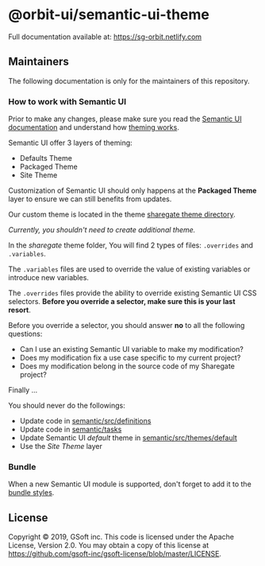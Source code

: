 # @orbit-ui/semantic-ui-theme

Full documentation available at: https://sg-orbit.netlify.com

## Maintainers

The following documentation is only for the maintainers of this repository.

### How to work with Semantic UI 

Prior to make any changes, please make sure you read the [Semantic UI documentation](https://semantic-ui.com/) and understand how [theming works](https://semantic-ui.com/usage/theming.html).

Semantic UI offer 3 layers of theming:
- Defaults Theme
- Packaged Theme
- Site Theme

Customization of Semantic UI should only happens at the **Packaged Theme** layer to ensure we can still benefits from updates.

Our custom theme is located in the theme [sharegate theme directory](/semantic/src/themes/sharegate).

_Currently, you shouldn't need to create additional theme._

In the *sharegate* theme folder, You will find 2 types of files: `.overrides` and `.variables`.

The `.variables` files are used to override the value of existing variables or introduce new variables.

The `.overrides` files provide the ability to override existing Semantic UI CSS selectors. **Before you override a selector, make sure this is your last resort**.

Before you override a selector, you should answer **no** to all the following questions:
- Can I use an existing Semantic UI variable to make my modification?
- Does my modification fix a use case specific to my current project? 
- Does my modification belong in the source code of my Sharegate project?

Finally ...

You should never do the followings:
- Update code in [semantic/src/definitions](/semantic/src/definitions)
- Update code in [semantic/tasks](/semantic/tasks)
- Update Semantic UI *default* theme in [semantic/src/themes/default](/semantic/src/themes/default)
- Use the *Site Theme* layer

### Bundle

When a new Semantic UI module is supported, don't forget to add it to the [bundle styles](../bundles/react/src/core.css).

## License

Copyright © 2019, GSoft inc. This code is licensed under the Apache License, Version 2.0. You may obtain a copy of this license at https://github.com/gsoft-inc/gsoft-license/blob/master/LICENSE.
